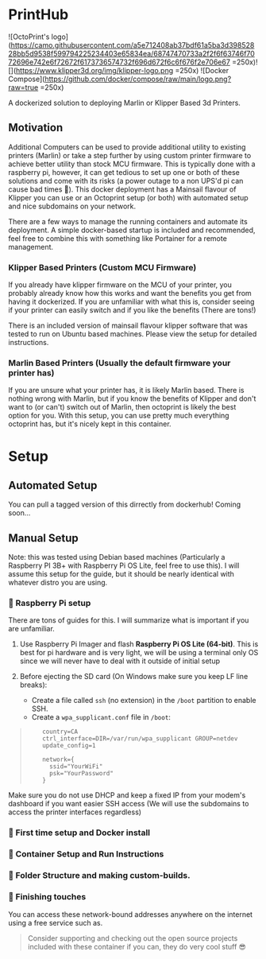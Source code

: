 

# PrintHub
![OctoPrint's logo](https://camo.githubusercontent.com/a5e712408ab37bdf61a5ba3d39852828bb5d9538f599794225234403e65834ea/68747470733a2f2f6f63746f7072696e742e6f72672f6173736574732f696d672f6c6f676f2e706e67 =250x)![](https://www.klipper3d.org/img/klipper-logo.png =250x) ![Docker Compose](https://github.com/docker/compose/raw/main/logo.png?raw=true =250x)

A dockerized solution to deploying Marlin or Klipper Based 3d Printers.

## Motivation
Additional Computers can be used to provide additional utility to existing printers (Marlin) or take a step further by using custom printer firmware to achieve better utility than stock MCU firmware. This is typically done with a raspberry pi, however, it can get tedious to set up one or both of these solutions and come with its risks (a power outage to a non UPS'd pi can cause bad times 🧱). This docker deployment has a Mainsail flavour of Klipper you can use or an Octoprint setup (or both) with automated setup and nice subdomains on your network.

There are a few ways to manage the running containers and automate its deployment. A simple docker-based startup is included and recommended, feel free to combine this with something like Portainer for a remote management.
 
### Klipper Based Printers (Custom MCU Firmware)
If you already have klipper firmware on the MCU of your printer, you probably already know how this works and want the benefits you get from having it dockerized. If you are unfamiliar with what this is, consider seeing if your printer can easily switch and if you like the benefits (There are tons!)

There is an included version of mainsail flavour klipper software that was tested to run on Ubuntu based machines. Please view the setup for detailed instructions. 
### Marlin Based Printers (Usually the default firmware your printer has)
If you are unsure what your printer has, it is likely Marlin based. There is nothing wrong with Marlin, but if you know the benefits of Klipper and don't want to (or can't) switch out of Marlin, then octoprint is likely the best option for you. With this setup, you can use pretty much everything octoprint has, but it's nicely kept in this container.


# Setup
## Automated Setup 
You can pull a tagged version of this dirrectly from dockerhub! Coming soon...

## Manual Setup
Note: this was tested using Debian based machines (Particularly a Raspberry PI 3B+ with Raspberry Pi OS Lite, feel free to use this). I will assume this setup for the guide, but it should be nearly identical with whatever distro you are using.


### 🔧  Raspberry Pi setup
There are tons of guides for this. I will summarize what is important if you are unfamiliar.

1.  Use Raspberry Pi Imager and flash **Raspberry Pi OS Lite (64-bit)**. This is best for pi hardware and is very light, we will be using a terminal only OS since we will never have to deal with it outside of initial setup
    
2.  Before ejecting the SD card (On Windows make sure you keep LF line breaks):
    
    -   Create a file called `ssh` (no extension) in the `/boot` partition to enable SSH.
    -   Create a `wpa_supplicant.conf` file in `/boot`:

>         country=CA
>         ctrl_interface=DIR=/var/run/wpa_supplicant GROUP=netdev
>         update_config=1
>         
>         network={
>           ssid="YourWiFi"
>           psk="YourPassword"
>         }

Make sure you do not use DHCP and keep a fixed IP from your modem's dashboard if you want easier SSH access (We will use the subdomains to access the printer interfaces regardless)

### 🔧  First time setup and Docker install

### 🔧  Container Setup and Run Instructions

### 🔧  Folder Structure and making custom-builds.

### 🔧  Finishing touches 
You can access these network-bound addresses anywhere on the internet using a free service such as.

> Consider supporting and checking out the open source projects included with these container if you can, they do very cool stuff 😎

